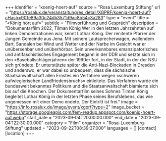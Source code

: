 +++
identifier = "koenig-hoert-auf"
source = "Rosa Luxemburg Stiftung"
url = "https://rosalux.de/veranstaltung/es_detail/XGPRF/koenig-hoert-auf?cHash=901e89a30c24db3571d9ac8b54c3a283"
type = "event"
title = "«König hört auf»"
subtitle = "Filmvorführung und Gespräch"
description = "Dokumentarfilm 2022, Tilman König
Wer in den letzten Jahrzehnten auf linken Demonstrationen war, kennt Lothar König. Der renitente Pfarrer der Jungen Gemeinde aus Jena. Mit seinem Lautsprecherwagen, wallendem Bart, Sandalen bei Wind und Wetter und der Narbe im Gesicht war er unübersehbar und unüberhörbar. Sein unverkennbares emanzipatorisches und antifaschistisches Engagement begann in der DDR und setzte sich in den «Baseballschlägerjahren» der 1990er fort, in der Stadt, in der der NSU sich gründete. Er unterstützte später die Anti-Nazi-Blockaden in Dresden und anderswo, er war dabei so unbequem, dass die sächsische Staatsanwaltschaft allen Ernstes ein Verfahren wegen «schweren aufwieglerischen Landfriedensbruchs» einleitete. Das Verfahren wurde ein bundesweit bekanntes Politikum und die Staatsanwaltschaft blamierte sich bis auf die Knochen. Der Dokumentarfilm seines Sohnes Tilman König begleitet Lothar König in der letzten Phase seines Berufslebens, das wie angemessen mit einer Demo endete. 
Der Eintritt ist frei."
image = "https://info.rosalux.de/image/event/xgprf?type=2"
image_bucket = "https://storage.googleapis.com/fem-readup.appspot.com/koenig-hoert-auf.webp"
start_date = "2023-09-04T20:00:00.000"
end_date = "2023-09-04T22:30:00.000"
category = "Film"
organizer = "Rosa-Luxemburg-Stiftung"
updated = "2023-09-22T08:39:37.000"
languages = []
[contact]
[location]
+++